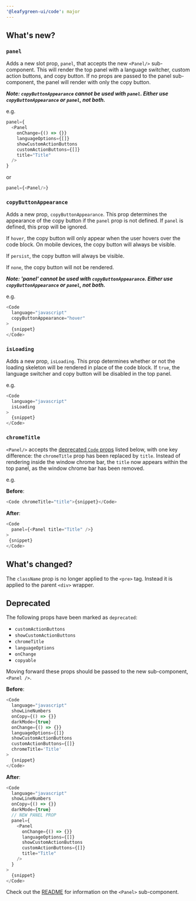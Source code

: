 ```yaml
---
'@leafygreen-ui/code': major
---
```


## What's new?

### `panel`

Adds a new slot prop, `panel`, that accepts the new `<Panel/>` sub-component. This will render the top panel with a language switcher, custom action buttons, and copy button. If no props are passed to the panel sub-component, the panel will render with only the copy button. 

**_Note: `copyButtonAppearance` cannot be used with `panel`. Either use `copyButtonAppearance` or `panel`, not both._**

e.g.

```js
panel={
  <Panel
    onChange={() => {}}
    languageOptions={[]}
    showCustomActionButtons
    customActionButtons={[]}
    title="Title"
  />
}
```
or
```js
panel={<Panel/>}
```

### `copyButtonAppearance`
Adds a new prop, `copyButtonAppearance`. This prop determines the appearance of the copy button if the `panel` prop is not defined. If `panel` is defined, this prop will be ignored. 

If `hover`, the copy button will only appear when the user hovers over the code block. On mobile devices, the copy button will always be visible. 

If `persist`, the copy button will always be visible. 

If `none`, the copy button will not be rendered.

**_Note: 'panel' cannot be used with `copyButtonAppearance`. Either use `copyButtonAppearance` or `panel`, not both._**

e.g.

```js
<Code
  language="javascript"
  copyButtonAppearance="hover"
>
  {snippet}
</Code>
```

### `isLoading`
Adds a new prop, `isLoading`. This prop determines whether or not the loading skeleton will be rendered in place of the code block. If `true`, the language switcher and copy button will be disabled in the top panel.

e.g.

```js
<Code
  language="javascript"
  isLoading
>
  {snippet}
</Code>
```


### `chromeTitle`

`<Panel/>` accepts the [deprecated `Code` props](https://github.com/mongodb/leafygreen-ui/tree/main/packages/code#deprecated) listed below, with one key difference: the `chromeTitle` prop has been replaced by `title`. Instead of rendering inside the window chrome bar, the `title` now appears within the top panel, as the window chrome bar has been removed.

e.g.

**Before**:
```js
<Code chromeTitle="title">{snippet}</Code>
```

**After**:
```js
<Code 
  panel={<Panel title="Title" />}
>
 {snippet}
</Code>
```

## What's changed?

The `className` prop is no longer applied to the `<pre>` tag. Instead it is applied to the parent `<div>` wrapper.


## Deprecated

The following props have been marked as `deprecated`:
- `customActionButtons`
- `showCustomActionButtons`
- `chromeTitle`
- `languageOptions`
- `onChange`
- `copyable`

Moving forward these props should be passed to the new sub-component, `<Panel />`.

**Before**:
```js
<Code
  language="javascript"
  showLineNumbers
  onCopy={() => {}}
  darkMode={true}
  onChange={() => {}}
  languageOptions={[]}
  showCustomActionButtons
  customActionButtons={[]}
  chromeTitle='Title'
>
  {snippet}
</Code>
```

**After**:
```js
<Code
  language="javascript"
  showLineNumbers
  onCopy={() => {}}
  darkMode={true}
  // NEW PANEL PROP
  panel={
    <Panel
      onChange={() => {}}
      languageOptions={[]}
      showCustomActionButtons
      customActionButtons={[]}
      title="Title"
    />
  }
>
  {snippet}
</Code>
```

Check out the [README](https://github.com/mongodb/leafygreen-ui/tree/main/packages/code#panel) for information on the `<Panel>` sub-component.